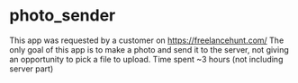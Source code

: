 # photo_sender

This app was requested by a customer on https://freelancehunt.com/
The only goal of this app is to make a photo and send it to the server, not giving an opportunity to pick a file to upload.
Time spent ~3 hours (not including server part)
